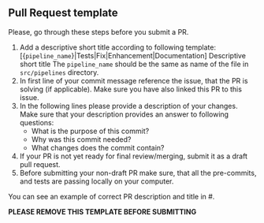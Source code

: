 ## Pull Request template
Please, go through these steps before you submit a PR.

1. Add a descriptive short title according to following template:
    [{`pipeline_name`}|Tests|Fix|Enhancement|Documentation] Descriptive short title
    The `pipeline_name` should be the same as name of the file in `src/pipelines` directory.
2. In first line of your commit message reference the issue, that the PR is solving (if applicable). Make sure you have also linked this PR to this issue.
3. In the following lines please provide a description of your changes. Make sure that your description provides an answer to following questions:
    - What is the purpose of this commit?
    - Why was this commit needed?
    - What changes does the commit contain?
4. If your PR is not yet ready for final review/merging, submit it as a draft pull request.
5. Before submitting your non-draft PR make sure, that all the pre-commits, and tests are passing locally on your computer.

You can see an example of correct PR description and title in #.

**PLEASE REMOVE THIS TEMPLATE BEFORE SUBMITTING**

